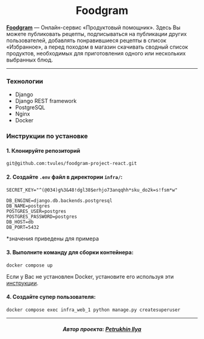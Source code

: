 <h1 align="center">Foodgram</h1>

**[Foodgram](http://51.250.10.46)** — Онлайн-сервис «Продуктовый помощник».
Здесь Вы можете публиковать рецепты, подписываться на публикации других пользователей,
добавлять понравившиеся рецепты в список «Избранное»,
а перед походом в магазин скачивать сводный список продуктов,
необходимых для приготовления одного или нескольких выбранных блюд.

---

### Технологии

- Django
- Django REST framework
- PostgreSQL
- Nginx
- Docker

### Инструкции по установке

#### 1. Клонируйте репозиторий

```
git@github.com:tvules/foodgram-project-react.git
```

#### 2. Создайте `.env` файл в директории `infra/`:

```
SECRET_KEY="^(@034)g%3&48!dgl38$erhjo73anqqhh*sku_do2k=s!fsm*w"

DB_ENGINE=django.db.backends.postgresql
DB_NAME=postgres
POSTGRES_USER=postgres
POSTGRES_PASSWORD=postgres
DB_HOST=db
DB_PORT=5432
```

*значения приведены для примера

#### 3. Выполните команду для сборки контейнера:


```
docker compose up
```

Если у Вас не установлен Docker, 
установите его используя эти [инструкции](https://docs.docker.com/engine/install/).

#### 4. Создайте супер пользователя:

```
docker compose exec infra_web_1 python manage.py createsuperuser
```

---

<h5 align="center">Автор проекта: <a href="https://github.com/tvules">Petrukhin Ilya</a></h5>
